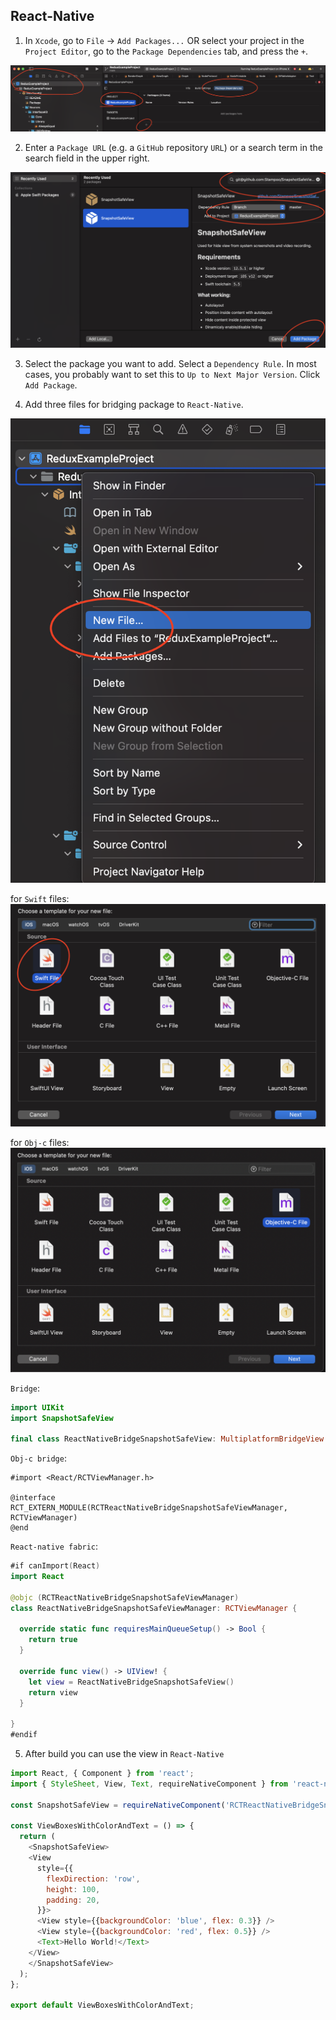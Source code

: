 ## React-Native

1. In `Xcode`, go to `File` → `Add Packages...` OR select your project in the `Project Editor`, go to the `Package Dependencies` tab, and press the `+`.

![](/Resources/AddingViaSPM.png)

2. Enter a `Package URL` (e.g. a `GitHub` repository `URL`) or a search term in the search field in the upper right.

![](/Resources/AddingViaSPM1.png)

3. Select the package you want to add. Select a `Dependency Rule`. In most cases, you probably want to set this to `Up to Next Major Version`.
Click `Add Package`.

4. Add three files for bridging package to `React-Native`.

![](/Resources/AddingFiles.png)

for `Swift` files:
![](/Resources/AddingFiles1.png)

for `Obj-c` files:
![](/Resources/AddingFiles2.png)

`Bridge`:
```swift
import UIKit
import SnapshotSafeView

final class ReactNativeBridgeSnapshotSafeView: MultiplatformBridgeView { }
```

`Obj-c bridge`:
```objc
#import <React/RCTViewManager.h>

@interface RCT_EXTERN_MODULE(RCTReactNativeBridgeSnapshotSafeViewManager, RCTViewManager)
@end
```

`React-native fabric`:
```swift
#if canImport(React)
import React

@objc (RCTReactNativeBridgeSnapshotSafeViewManager)
class ReactNativeBridgeSnapshotSafeViewManager: RCTViewManager {

  override static func requiresMainQueueSetup() -> Bool {
    return true
  }

  override func view() -> UIView! {
    let view = ReactNativeBridgeSnapshotSafeView()
    return view
  }

}
#endif
```

5. After build you can use the view in `React-Native`

```javascript
import React, { Component } from 'react';
import { StyleSheet, View, Text, requireNativeComponent } from 'react-native';

const SnapshotSafeView = requireNativeComponent('RCTReactNativeBridgeSnapshotSafeView');

const ViewBoxesWithColorAndText = () => {
  return (
    <SnapshotSafeView>
    <View
      style={{
        flexDirection: 'row',
        height: 100,
        padding: 20,
      }}>
      <View style={{backgroundColor: 'blue', flex: 0.3}} />
      <View style={{backgroundColor: 'red', flex: 0.5}} />
      <Text>Hello World!</Text>
    </View>
    </SnapshotSafeView>
  );
};

export default ViewBoxesWithColorAndText;
```